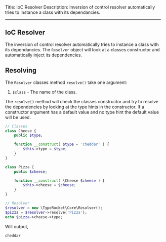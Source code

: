 Title: IoC Resolver
Description: Inversion of control resolver automatically tries to instance a class with its dependancies.

---

## IoC Resolver

The inversion of control resolver automatically tries to instance a class with its dependancies. The `Resolver` object will look at a classes constructor and automatically inject its dependencies.

## Resolving

The `Resolver` classes method `resolve()` take one argument:

1. `$class` - The name of the class.

The `resolve()` method will check the classes constructor and try to resolve the dependencies by looking at the type hints in the constructor. If a constructor argument has a default value and no type hint the default value will be used.

```php
// Classes
class Cheese {
    public $type;

    function __construct( $type = 'cheddar' ) {
        $this->type = $type;
    }
}

class Pizza {
    public $cheese;

    function __construct( \Cheese $cheese ) {
        $this->cheese = $cheese;
    }
}

// Resolver
$resolver = new \TypeRocket\Core\Resolver();
$pizza = $resolver->resolve('Pizza');
echo $pizza->cheese->type;
```

Will output,

```
cheddar
```